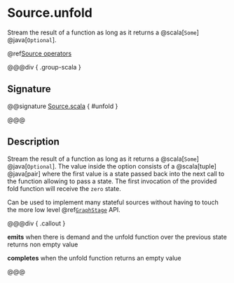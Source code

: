 # Source.unfold

Stream the result of a function as long as it returns a @scala[`Some`] @java[`Optional`].

@ref[Source operators](../index.md#source-operators)

@@@div { .group-scala }

## Signature

@@signature [Source.scala](/akka-stream/src/main/scala/akka/stream/scaladsl/Source.scala) { #unfold }

@@@

## Description

Stream the result of a function as long as it returns a @scala[`Some`] @java[`Optional`]. The value inside the option
consists of a @scala[tuple] @java[pair] where the first value is a state passed back into the next call to the function allowing
to pass a state. The first invocation of the provided fold function will receive the `zero` state.

Can be used to implement many stateful sources without having to touch the more low level @ref[`GraphStage`](../../stream-customize.md) API.


@@@div { .callout }

**emits** when there is demand and the unfold function over the previous state returns non empty value

**completes** when the unfold function returns an empty value

@@@

